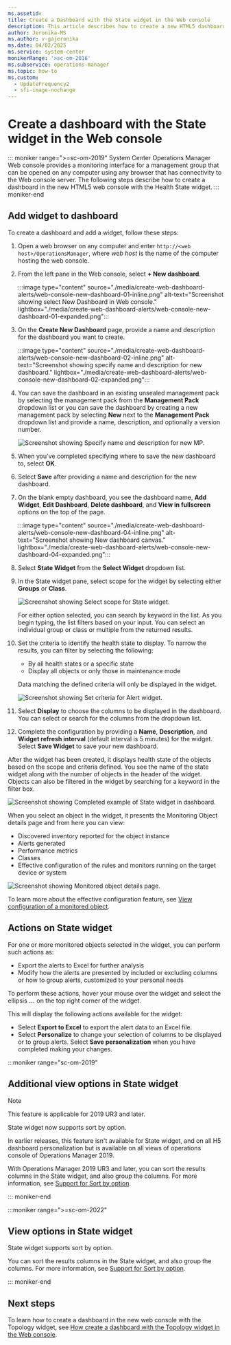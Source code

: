 ```yaml
---
ms.assetid:
title: Create a Dashboard with the State widget in the Web console
description: This article describes how to create a new HTML5 dashboard in System Center Operations Manager with the Health State widget.
author: Jeronika-MS
ms.author: v-gajeronika
ms.date: 04/02/2025
ms.service: system-center
monikerRange: '>sc-om-2016'
ms.subservice: operations-manager
ms.topic: how-to
ms.custom:
  - UpdateFrequency2
  - sfi-image-nochange
---
```


# Create a dashboard with the State widget in the Web console



::: moniker range=">=sc-om-2019"
System Center Operations Manager Web console provides a monitoring interface for a management group that can be opened on any computer using any browser that has connectivity to the Web console server. The following steps describe how to create a dashboard in the new HTML5 web console with the Health State widget.
::: moniker-end

## Add widget to dashboard

To create a dashboard and add a widget, follow these steps:


1. Open a web browser on any computer and enter `http://<web host>/OperationsManager`, where *web host* is the name of the computer hosting the web console.
2. From the left pane in the Web console, select **+ New dashboard**.

    :::image type="content" source="./media/create-web-dashboard-alerts/web-console-new-dashboard-01-inline.png" alt-text="Screenshot showing select New Dashboard in Web console." lightbox="./media/create-web-dashboard-alerts/web-console-new-dashboard-01-expanded.png":::

3. On the **Create New Dashboard** page, provide a name and description for the dashboard you want to create.

    :::image type="content" source="./media/create-web-dashboard-alerts/web-console-new-dashboard-02-inline.png" alt-text="Screenshot showing specify name and description for new dashboard." lightbox="./media/create-web-dashboard-alerts/web-console-new-dashboard-02-expanded.png":::

4. You can save the dashboard in an existing unsealed management pack by selecting the management pack from the **Management Pack** dropdown list or you can save the dashboard by creating a new management pack by selecting **New** next to the **Management Pack** dropdown list and provide a name, description, and optionally a version number.

    ![Screenshot showing Specify name and description for new MP.](./media/create-web-dashboard-alerts/web-console-new-dashboard-03.png)

5. When you've completed specifying where to save the new dashboard to, select **OK**.
6. Select **Save** after providing a name and description for the new dashboard.
7. On the blank empty dashboard, you see the dashboard name, **Add Widget**, **Edit Dashboard**, **Delete dashboard**, and **View in fullscreen** options on the top of the page.

    :::image type="content" source="./media/create-web-dashboard-alerts/web-console-new-dashboard-04-inline.png" alt-text="Screenshot showing New dashboard canvas." lightbox="./media/create-web-dashboard-alerts/web-console-new-dashboard-04-expanded.png":::

8. Select **State Widget** from the **Select Widget** dropdown list.
9. In the State widget pane, select scope for the widget by selecting either **Groups** or **Class**.

    ![Screenshot showing Select scope for State widget.](./media/create-web-dashboard-state/web-console-new-dashboard-state.png)

    For either option selected, you can search by keyword in the list. As you begin typing, the list filters based on your input.  You can select an individual group or class or multiple from the returned results.

10. Set the criteria to identify the health state to display.  To narrow the results, you can filter by selecting the following:
    * By all health states or a specific state
    * Display all objects or only those in maintenance mode  

    Data matching the defined criteria will only be displayed in the widget.

    ![Screenshot showing Set criteria for Alert widget.](./media/create-web-dashboard-state/web-console-new-dashboard-state-02.png)

11. Select **Display** to choose the columns to be displayed in the dashboard.  You can select or search for the columns from the dropdown list.  
12. Complete the configuration by providing a **Name**, **Description**, and **Widget refresh interval** (default interval is 5 minutes) for the widget. Select **Save Widget** to save your new dashboard.  

After the widget has been created, it displays health state of the objects based on the scope and criteria defined. You see the name of the state widget along with the number of objects in the header of the widget. Objects can also be filtered in the widget by searching for a keyword in the filter box.

![Screenshot showing Completed example of State widget in dashboard.](./media/create-web-dashboard-state/web-console-new-dashboard-state-03.png)

When you select an object in the widget, it presents the Monitoring Object details page and from here you can view:

* Discovered inventory reported for the object instance
* Alerts generated
* Performance metrics
* Classes
* Effective configuration of the rules and monitors running on the target device or system

![Screenshot showing Monitored object details page.](./media/create-web-dashboard-state/monitored-object-details.png)

To learn more about the effective configuration feature, see [View configuration of a monitored object](manage-view-effective-configuration.md).

## Actions on State widget

For one or more monitored objects selected in the widget, you can perform such actions as:

- Export the alerts to Excel for further analysis
- Modify how the alerts are presented by included or excluding columns or how to group alerts, customized to your personal needs

To perform these actions, hover your mouse over the widget and select the ellipsis **...** on the top right corner of the widget.

This will display the following actions available for the widget: 

* Select **Export to Excel** to export the alert data to an Excel file.
* Select **Personalize** to change your selection of columns to be displayed or to group alerts.  Select **Save personalization** when you have completed making your changes.  

:::moniker range="sc-om-2019"

## Additional view options in State widget

> [!NOTE]
> This feature is applicable for 2019 UR3 and later.

State widget now supports sort by option.

In earlier releases, this feature isn't available for State widget, and on all H5 dashboard personalization but is available on all views of operations console of Operations Manager 2019.

With Operations Manager 2019 UR3 and later, you can sort the results columns in the State widget, and also group the columns. For more information, see [Support for Sort by option](manage-create-web-dashboard-alerts.md#support-for-sort-by-option).

::: moniker-end

:::moniker range=">=sc-om-2022"

## View options in State widget

State widget supports sort by option.

You can sort the results columns in the State widget, and also group the columns. For more information, see [Support for Sort by option](manage-create-web-dashboard-alerts.md#support-for-sort-by-option).

::: moniker-end

## Next steps

To learn how to create a dashboard in the new web console with the Topology widget, see [How create a dashboard with the Topology widget in the Web console](manage-create-web-dashboard-topology.md).
